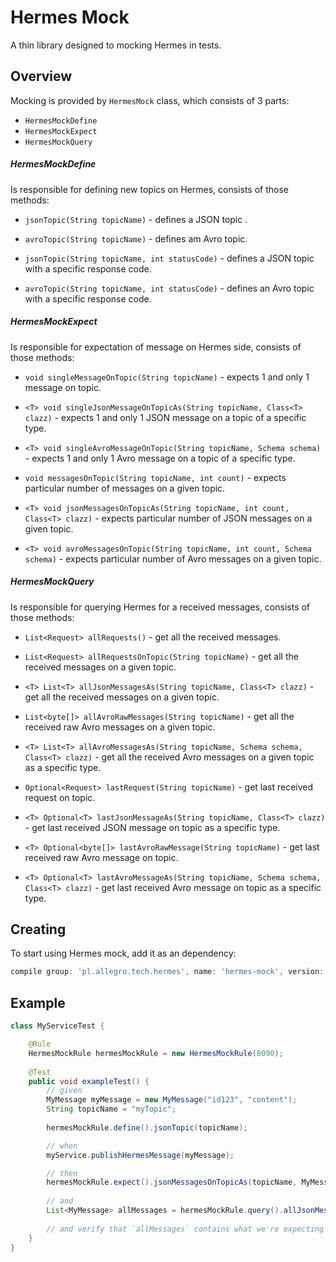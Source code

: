 # Hermes Mock

A thin library designed to mocking Hermes in tests.

## Overview

Mocking is provided by `HermesMock` class, which consists of 3 parts:
- `HermesMockDefine` 
- `HermesMockExpect`
- `HermesMockQuery`

##### HermesMockDefine

Is responsible for defining new topics on Hermes, consists of those methods:

- `jsonTopic(String topicName)` - defines a JSON topic .

- `avroTopic(String topicName)` - defines am Avro topic.

- `jsonTopic(String topicName, int statusCode)` - defines a JSON topic with a specific response code.

- `avroTopic(String topicName, int statusCode)` - defines an Avro topic with a specific response code.

##### HermesMockExpect

Is responsible for expectation of message on Hermes side, consists of those methods:
 
- `void singleMessageOnTopic(String topicName)` - expects 1 and only 1 message on topic.

- `<T> void singleJsonMessageOnTopicAs(String topicName, Class<T> clazz)` - expects 1 and only 1 JSON message on a topic
of a specific type.

- `<T> void singleAvroMessageOnTopic(String topicName, Schema schema)` - expects 1 and only 1 Avro message on a topic 
of a specific type.

- `void messagesOnTopic(String topicName, int count)` - expects particular number of messages on a given topic.

- `<T> void jsonMessagesOnTopicAs(String topicName, int count, Class<T> clazz)` - expects particular number of
JSON messages on a given topic.

- `<T> void avroMessagesOnTopic(String topicName, int count, Schema schema)` - expects particular number of
Avro messages on a given topic.

##### HermesMockQuery

Is responsible for querying Hermes for a received messages, consists of those methods: 

- `List<Request> allRequests()` - get all the received messages.

- `List<Request> allRequestsOnTopic(String topicName)` - get all the received messages on a given topic.

- `<T> List<T> allJsonMessagesAs(String topicName, Class<T> clazz)` - get all the received messages on a given topic.

- `List<byte[]> allAvroRawMessages(String topicName)` - get all the received raw Avro messages on a given topic.

- `<T> List<T> allAvroMessagesAs(String topicName, Schema schema, Class<T> clazz)` - get all the received Avro messages
on a given topic as a specific type.

- `Optional<Request> lastRequest(String topicName)` - get last received request on topic.

- `<T> Optional<T> lastJsonMessageAs(String topicName, Class<T> clazz)` - get last received JSON message on topic
as a specific type.

- `<T> Optional<byte[]> lastAvroRawMessage(String topicName)` - get last received raw Avro message on topic.

- `<T> Optional<T> lastAvroMessageAs(String topicName, Schema schema, Class<T> clazz)` - get last received Avro message
 on topic as a specific type.

## Creating

To start using Hermes mock, add it as an dependency:

```groovy
compile group: 'pl.allegro.tech.hermes', name: 'hermes-mock', version: versions.hermes
```

## Example

```java
class MyServiceTest {

    @Rule
    HermesMockRule hermesMockRule = new HermesMockRule(8090);
    
    @Test
    public void exampleTest() {
        // given
        MyMessage myMessage = new MyMessage("id123", "content");
        String topicName = "myTopic";
        
        hermesMockRule.define().jsonTopic(topicName);

        // when
        myService.publishHermesMessage(myMessage);

        // then
        hermesMockRule.expect().jsonMessagesOnTopicAs(topicName, MyMessage.class);
        
        // and
        List<MyMessage> allMessages = hermesMockRule.query().allJsonMessagesAs(topicName, MyMessage.class);
        
        // and verify that `allMessages` contains what we're expecting 
    }
}
```
